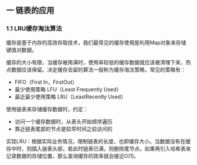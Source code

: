## 一 链表的应用

### 1.1 LRU缓存淘汰算法

缓存是基于内存的高效存取技术，我们最常见的缓存使用是利用Map对象来存储键值对数据。  

缓存的大小有限，当缓存被用满时，使用率较低的缓存数据就应该被清理下来，热点数据应该保留。决定缓存去留的算法一般称为缓存淘汰策略，常见的策略有：
- FIFO（First In，FirstOut）
- 最少使用策略 LFU（Least Frequently Used）
- 最近最少使用策略 LRU（LeastRecently Used）

使用链表来存储缓存数据时，约定：
- 访问一个缓存数据时，从表头开始顺序遍历
- 靠近链表尾部的节点是较早时间之前访问的

实现LRU：根据实际业务情况，限制链表的长度，也即缓存大小。当数据没有在缓存中时，则插入链表头部，若此时链表已满，则删除尾节点。如果再引入哈希表来记录数据的存储位置，那么查询缓存的效率就会接近O(1)。  

